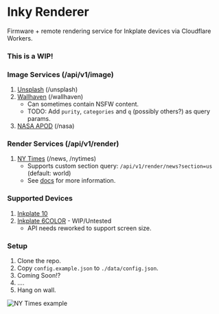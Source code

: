 # Inky Renderer
Firmware + remote rendering service for Inkplate devices via Cloudflare Workers.

### This is a WIP!

### Image Services (/api/v1/image)
1) [Unsplash](https://unsplash.com/developers)  (/unsplash)
2) [Wallhaven](https://wallhaven.cc/help/api) (/wallhaven)
    * Can sometimes contain NSFW content.
    * TODO: Add `purity`, `categories` and `q` (possibly others?) as query params.
3) [NASA APOD](https://api.nasa.gov/) (/nasa)

### Render Services (/api/v1/render)
1) [NY Times](https://developer.nytimes.com/) (/news, /nytimes)
    * Supports custom section query: `/api/v1/render/news?section=us` (default: world)
    * See [docs](https://developer.nytimes.com/docs/top-stories-product/1/routes/%7Bsection%7D.json/get) for more information.

### Supported Devices
1) [Inkplate 10](https://soldered.com/product/inkplate-10-9-7-e-paper-board-copy/)
2) [Inkplate 6COLOR](https://soldered.com/product/inkplate-6color-e-paper-display/) - WIP/Untested
    * API needs reworked to support screen size.

### Setup
1) Clone the repo.
2) Copy `config.example.json` to `./data/config.json`.
3) Coming Soon!?
4) ....
5) Hang on wall.



![NY Times example](https://cdn.lou.ist/Inky/nytimes-resized.jpeg)